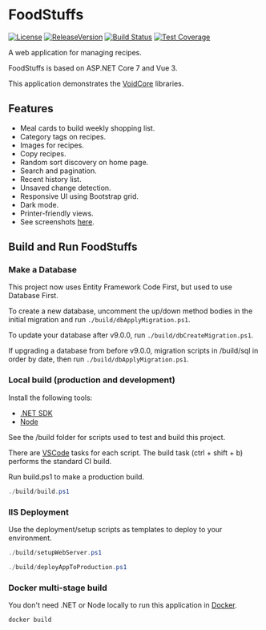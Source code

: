 # FoodStuffs

[![License](https://img.shields.io/github/license/void-type/FoodStuffs.svg)](https://github.com/void-type/FoodStuffs/blob/main/LICENSE.txt)
[![ReleaseVersion](https://img.shields.io/github/release/void-type/FoodStuffs.svg)](https://github.com/void-type/FoodStuffs/releases)
[![Build Status](https://img.shields.io/azure-devops/build/void-type/VoidCore/18/main)](https://dev.azure.com/void-type/VoidCore/_build/latest?definitionId=18&branchName=main)
[![Test Coverage](https://img.shields.io/azure-devops/coverage/void-type/VoidCore/18/main)](https://dev.azure.com/void-type/VoidCore/_build/latest?definitionId=18&branchName=main)

A web application for managing recipes.

FoodStuffs is based on ASP.NET Core 7 and Vue 3.

This application demonstrates the [VoidCore](https://github.com/void-type/VoidCore) libraries.

## Features

- Meal cards to build weekly shopping list.
- Category tags on recipes.
- Images for recipes.
- Copy recipes.
- Random sort discovery on home page.
- Search and pagination.
- Recent history list.
- Unsaved change detection.
- Responsive UI using Bootstrap grid.
- Dark mode.
- Printer-friendly views.
- See screenshots [here](docs/screenshots.md).

## Build and Run FoodStuffs

### Make a Database

This project now uses Entity Framework Code First, but used to use Database First.

To create a new database, uncomment the up/down method bodies in the initial migration and run `./build/dbApplyMigration.ps1`.

To update your database after v9.0.0, run `./build/dbCreateMigration.ps1`.

If upgrading a database from before v9.0.0, migration scripts in /build/sql in order by date, then run `./build/dbApplyMigration.ps1`.

### Local build (production and development)

Install the following tools:

- [.NET SDK](https://www.microsoft.com/net/download)
- [Node](https://nodejs.org/en/)

See the /build folder for scripts used to test and build this project.

There are [VSCode](https://code.visualstudio.com/) tasks for each script. The build task (ctrl + shift + b) performs the standard CI build.

Run build.ps1 to make a production build.

```powershell
./build/build.ps1
```

### IIS Deployment

Use the deployment/setup scripts as templates to deploy to your environment.

```powershell
./build/setupWebServer.ps1

./build/deployAppToProduction.ps1
```

### Docker multi-stage build

You don't need .NET or Node locally to run this application in [Docker](https://www.docker.com/).

```powershell
docker build
```
